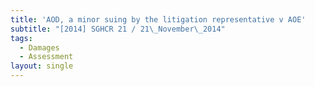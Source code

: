 ```yaml
---
title: 'AOD, a minor suing by the litigation representative v AOE'
subtitle: "[2014] SGHCR 21 / 21\_November\_2014"
tags:
  - Damages
  - Assessment
layout: single
---
```


